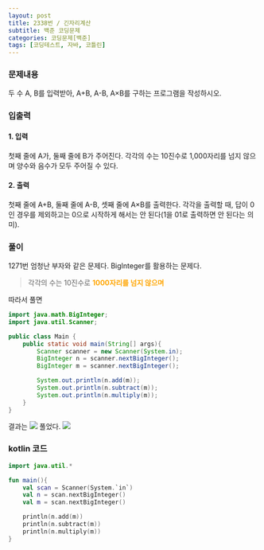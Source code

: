 ```yaml
---
layout: post
title: 2338번 / 긴자리계산
subtitle: 백준 코딩문제
categories: 코딩문제[백준]
tags: [코딩테스트, 자바, 코틀린]
---
```


### 문제내용
두 수 A, B를 입력받아, A+B, A-B, A×B를 구하는 프로그램을 작성하시오.
### 입출력
#### 1. 입력
첫째 줄에 A가, 둘째 줄에 B가 주어진다. 각각의 수는 10진수로 1,000자리를 넘지 않으며 양수와 음수가 모두 주어질 수 있다.
#### 2. 출력
첫째 줄에 A+B, 둘째 줄에 A-B, 셋째 줄에 A×B를 출력한다. 각각을 출력할 때, 답이 0인 경우를 제외하고는 0으로 시작하게 해서는 안 된다(1을 01로 출력하면 안 된다는 의미).
### 풀이
1271번 엄청난 부자와 같은 문제다. BigInteger를 활용하는 문제다.
>각각의 수는 10진수로 <span style=color:orange>**1000자리를 넘지 않으며**</span>

따라서 풀면
```java
import java.math.BigInteger;
import java.util.Scanner;

public class Main {
    public static void main(String[] args){
        Scanner scanner = new Scanner(System.in);
        BigInteger n = scanner.nextBigInteger();
        BigInteger m = scanner.nextBigInteger();

        System.out.println(n.add(m));
        System.out.println(n.subtract(m));
        System.out.println(n.multiply(m));
    }
}
```

결과는
![](https://images.velog.io/images/appletorch/post/1dd61fec-bcfe-4bb2-a798-1eae06849d09/image.png)
풀었다.
![](https://images.velog.io/images/appletorch/post/aaecc0de-99a8-4b09-a822-c537e5e61a47/image.png)
### kotlin 코드
```kotlin
import java.util.*

fun main(){
    val scan = Scanner(System.`in`)
    val n = scan.nextBigInteger()
    val m = scan.nextBigInteger()

    println(n.add(m))
    println(n.subtract(m))
    println(n.multiply(m))
}
```
